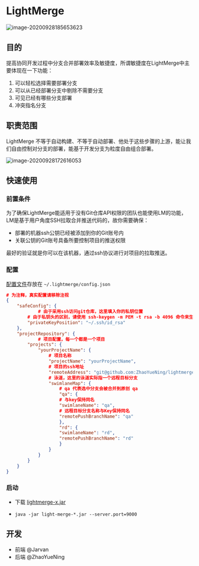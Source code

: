 # LightMerge

![image-20200928185653623](https://tva1.sinaimg.cn/large/007S8ZIlgy1gj6kd3p88yj31jj0u0jwr.jpg)

## 目的

提高协同开发过程中分支合并部署效率及敏捷度，所谓敏捷度在LightMerge中主要体现在一下功能：

1. 可以轻松选择需要部署分支
2. 可以从已经部署分支中剔除不需要分支
3. 可见已经有哪些分支部署
4. 冲突指名分支

## 职责范围

LightMerge 不等于自动构建、不等于自动部署、他处于这些步骤的上游，能让我们自由控制对分支的部署，能基于开发分支为粒度自由组合部署。

![image-20200928172616053](https://tva1.sinaimg.cn/large/007S8ZIlgy1gj6hqsyq52j31c20qcdm9.jpg)

## 快速使用

### 前置条件

为了确保LightMerge能适用于没有Git仓库API权限的团队也能使用LM的功能，LM是基于用户角度SSH拉取合并推送代码的，故你需要确保：

- 部署的机器ssh公钥已经被添加到你的Git账号内
- 关联公钥的Git账号具备所要控制项目的推送权限

最好的验证就是你可以在该机器，通过ssh协议进行对项目的拉取推送。

### 配置

[配置文件](https://github.com/ZhaoYueNing/lightmerge/blob/master/config.json)存放在 `~/.lightmerge/config.json`

```json
# 为注释，真实配置请移除注视
{
	"safeConfig": {
        	# 由于采用ssh访问git仓库，这里填入你的私钥位置
		# 由于私钥头的区别，请使用 ssh-keygen -m PEM -t rsa -b 4096 命令来生成私钥并将填入此
		"privateKeyPosition": "~/.ssh/id_rsa"
	},
	"projectRepository": {
        	# 项目配置，每一个都是一个项目
		"projects": {
			"yourProjectName": {
				# 项目名称
				"projectName": "yourProjectName",
				# 项目的ssh地址
				"remoteAddress": "git@github.com:ZhaoYueNing/lightmerge.git",
				# 泳道，这里的泳道实际指一个远程目标分支
				"swimlaneMap": {
				    # qa 代表选中分支会被合并到原创 qa
				    "qa": {
					# 与key保持同名
					"swimlaneName": "qa",
					# 远程目标分支名称与Key保持同名
					"remotePushBranchName": "qa"
				    },
				    "rd": {
					"swimlaneName": "rd",
					"remotePushBranchName": "rd"
				    }
				}
			}
		}
	}
}
```

### 启动

- 下载 [lightmerge-x.jar](https://github.com/ZhaoYueNing/lightmerge/releases)

- `java -jar light-merge-*.jar --server.port=9000` 

## 开发
- 前端 @Jarvan
- 后端 @ZhaoYueNing



